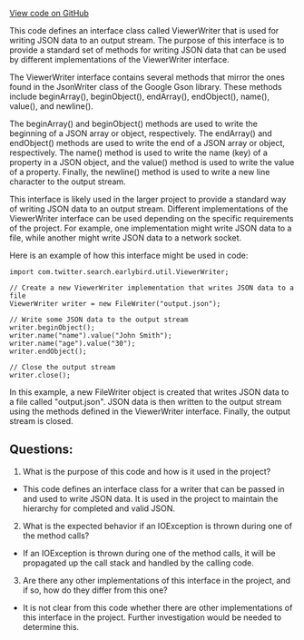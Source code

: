 [View code on GitHub](https://github.com/misbahsy/the-algorithm/src/java/com/twitter/search/earlybird/util/ViewerWriter.java)

This code defines an interface class called ViewerWriter that is used for writing JSON data to an output stream. The purpose of this interface is to provide a standard set of methods for writing JSON data that can be used by different implementations of the ViewerWriter interface. 

The ViewerWriter interface contains several methods that mirror the ones found in the JsonWriter class of the Google Gson library. These methods include beginArray(), beginObject(), endArray(), endObject(), name(), value(), and newline(). 

The beginArray() and beginObject() methods are used to write the beginning of a JSON array or object, respectively. The endArray() and endObject() methods are used to write the end of a JSON array or object, respectively. The name() method is used to write the name (key) of a property in a JSON object, and the value() method is used to write the value of a property. Finally, the newline() method is used to write a new line character to the output stream.

This interface is likely used in the larger project to provide a standard way of writing JSON data to an output stream. Different implementations of the ViewerWriter interface can be used depending on the specific requirements of the project. For example, one implementation might write JSON data to a file, while another might write JSON data to a network socket. 

Here is an example of how this interface might be used in code:

```
import com.twitter.search.earlybird.util.ViewerWriter;

// Create a new ViewerWriter implementation that writes JSON data to a file
ViewerWriter writer = new FileWriter("output.json");

// Write some JSON data to the output stream
writer.beginObject();
writer.name("name").value("John Smith");
writer.name("age").value("30");
writer.endObject();

// Close the output stream
writer.close();
```

In this example, a new FileWriter object is created that writes JSON data to a file called "output.json". JSON data is then written to the output stream using the methods defined in the ViewerWriter interface. Finally, the output stream is closed.
## Questions: 
 1. What is the purpose of this code and how is it used in the project?
- This code defines an interface class for a writer that can be passed in and used to write JSON data. It is used in the project to maintain the hierarchy for completed and valid JSON.

2. What is the expected behavior if an IOException is thrown during one of the method calls?
- If an IOException is thrown during one of the method calls, it will be propagated up the call stack and handled by the calling code.

3. Are there any other implementations of this interface in the project, and if so, how do they differ from this one?
- It is not clear from this code whether there are other implementations of this interface in the project. Further investigation would be needed to determine this.